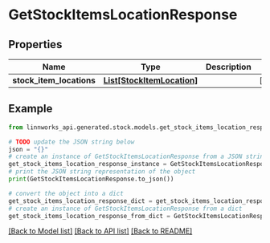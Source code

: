 # GetStockItemsLocationResponse


## Properties

Name | Type | Description | Notes
------------ | ------------- | ------------- | -------------
**stock_item_locations** | [**List[StockItemLocation]**](StockItemLocation.md) |  | [optional] 

## Example

```python
from linnworks_api.generated.stock.models.get_stock_items_location_response import GetStockItemsLocationResponse

# TODO update the JSON string below
json = "{}"
# create an instance of GetStockItemsLocationResponse from a JSON string
get_stock_items_location_response_instance = GetStockItemsLocationResponse.from_json(json)
# print the JSON string representation of the object
print(GetStockItemsLocationResponse.to_json())

# convert the object into a dict
get_stock_items_location_response_dict = get_stock_items_location_response_instance.to_dict()
# create an instance of GetStockItemsLocationResponse from a dict
get_stock_items_location_response_from_dict = GetStockItemsLocationResponse.from_dict(get_stock_items_location_response_dict)
```
[[Back to Model list]](../README.md#documentation-for-models) [[Back to API list]](../README.md#documentation-for-api-endpoints) [[Back to README]](../README.md)


